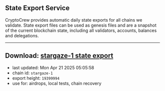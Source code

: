 ## State Export Service
CryptoCrew provides automatic daily state exports for all chains we validate. State export files can be used as genesis files and are a snapshot of the current blockchain state, including all validators, accounts, balances and delegations.

---
**Download: [stargaze-1 state export](https://dl-eu2.ccvalidators.com/SERVICE/stargaze/stargaze-1_export_19399994.json)**
---

- last updated: Mon Apr 21 2025 05:05:58
- chain id: `stargaze-1`
- export height: `19399994`
- use for: airdrops, local tests, chain recovery
